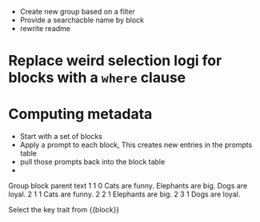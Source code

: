 - Create new group based on a filter
- Provide a searchacble name by block
- rewrite readme

# Replace weird selection logi for blocks with a `where` clause

# Computing metadata

- Start with a set of blocks
- Apply a prompt to each block, This creates new entries in the prompts table
- pull those prompts back into the block table
-

Group block parent text
1 1 0 Cats are funny. Elephants are big. Dogs are loyal.
2 1 1 Cats are funny.
2 2 1 Elephants are big.
2 3 1 Dogs are loyal.

Select the key trait from {{block}}

